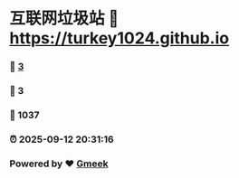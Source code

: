 # 互联网垃圾站 :link: https://turkey1024.github.io 
### :page_facing_up: [3](https://turkey1024.github.io/tag.html) 
### :speech_balloon: 3 
### :hibiscus: 1037 
### :alarm_clock: 2025-09-12 20:31:16 
### Powered by :heart: [Gmeek](https://github.com/Meekdai/Gmeek)
